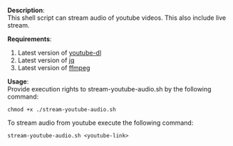 **Description**:  
This shell script can stream audio of youtube videos. This also include live stream.  

**Requirements**:  
1.   Latest version of [youtube-dl](https://youtube-dl.org/ "youtube-dl")
2.   Latest version of [jq](https://stedolan.github.io/jq/ "jq")
3.   Latest version of [ffmpeg](https://www.ffmpeg.org/ "ffmpeg")

**Usage**:  
Provide execution rights to stream-youtube-audio.sh by the following command:  
<pre><code>chmod +x ./stream-youtube-audio.sh</code></pre>
To stream audio from youtube execute the following command:  
<pre><code>stream-youtube-audio.sh &lt;youtube-link></code></pre>
